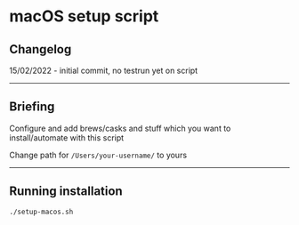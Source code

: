 # macOS setup script
## Changelog
15/02/2022 - initial commit, no testrun yet on script
***
## Briefing
Configure and add brews/casks and stuff which you want to install/automate with this script

Change path for `/Users/your-username/` to yours
***
## Running installation
`./setup-macos.sh`